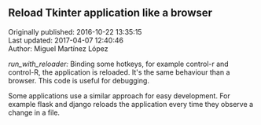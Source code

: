 ## Reload Tkinter application like a browser  
Originally published: 2016-10-22 13:35:15  
Last updated: 2017-04-07 12:40:46  
Author: Miguel Martínez López  
  
*run_with_reloader:* Binding some hotkeys, for example control-r and control-R, the application is reloaded. It's the same behaviour than a browser. This code is useful for debugging.

Some applications use a similar approach for easy development. For example flask and django reloads the application every time they observe a change in a file.